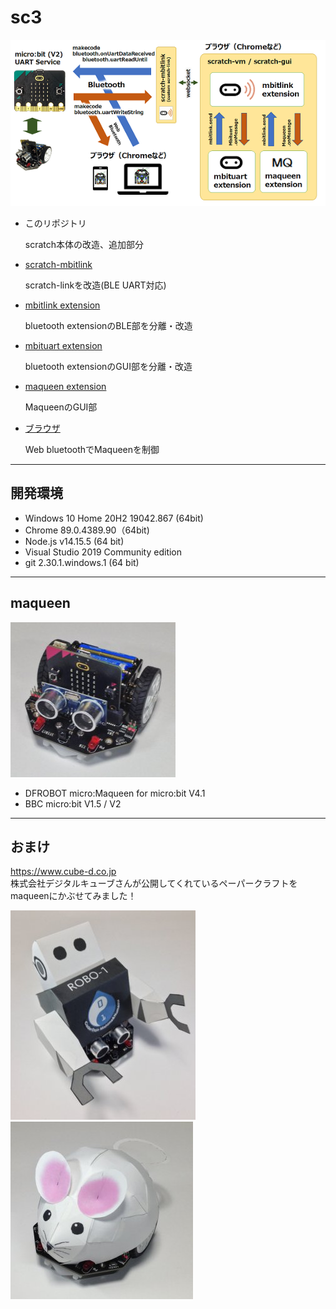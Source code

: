# sc3

![](images/mbituart.png)

- このリポジトリ

	scratch本体の改造、追加部分

- [scratch-mbitlink](/marron9999/sc3-mbitlink/blob/master/README_jp.md)

	scratch-linkを改造(BLE UART対応)

- [mbitlink extension](/marron9999/sc3-mbitlink/blob/master/README_jp.md)

	bluetooth extensionのBLE部を分離・改造

- [mbituart extension](/marron9999/sc3-mbituart/blob/master/README_jp.md)

	bluetooth extensionのGUI部を分離・改造

- [maqueen extension](/marron9999/maqueen/blob/master/README_jp.md)

	MaqueenのGUI部

- [ブラウザ](/marron9999/maqueen/blob/master/README_jp.md)

	Web bluetoothでMaqueenを制御

<hr>

## 開発環境

- Windows 10 Home 20H2 19042.867 (64bit)
- Chrome 89.0.4389.90（64bit)
- Node.js v14.15.5 (64 bit)
- Visual Studio 2019 Community edition
- git 2.30.1.windows.1 (64 bit)

<hr>

## maqueen

![](images/Img_0033.jpg)

- DFROBOT micro:Maqueen for micro:bit V4.1
- BBC micro:bit V1.5 / V2

<hr>

## おまけ

https://www.cube-d.co.jp<br>
株式会社デジタルキューブさんが公開してくれているペーパークラフトをmaqueenにかぶせてみました！

![](images/Img_0045.jpg) ![](images/Img_0036.jpg)
